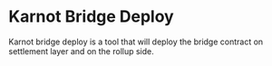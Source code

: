 # Karnot Bridge Deploy

Karnot bridge deploy is a tool that will deploy the bridge contract on settlement layer and on the rollup side.
